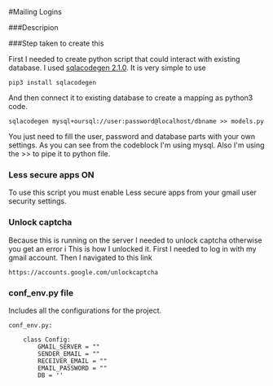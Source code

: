 #Mailing Logins

###Descripion


###Step taken to create this

First I needed to create python script that could interact with existing database. I used [sqlacodegen 2.1.0](https://pypi.org/project/sqlacodegen/).
It is very simple to use
```
pip3 install sqlacodegen
 ```
And then connect it to existing database to create a mapping as python3 code.
```
sqlacodegen mysql+oursql://user:password@localhost/dbname >> models.py
```
You just need to fill the user, password and database parts with your own settings. As you can see from the codeblock I'm using mysql.
Also I'm using the >> to pipe it to python file.

### Less secure apps ON
To use this script you must enable Less secure apps from your gmail user security settings.

### Unlock captcha
Because this is running on the server I needed to unlock captcha otherwise you get an error i
This is how I unlocked it. First I needed to log in with my gmail account. Then I navigated to this link
```
https://accounts.google.com/unlockcaptcha
```

### conf_env.py file
Includes all the configurations for the project.

```
conf_env.py:

    class Config:
        GMAIL_SERVER = ""
        SENDER_EMAIL = ""
        RECEIVER_EMAIL = ""
        EMAIL_PASSWORD = ""
        DB = ''


```



